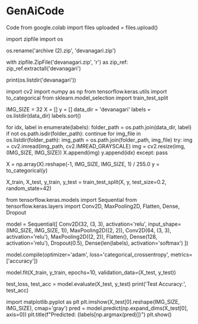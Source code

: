 # GenAiCode
Code
from google.colab import files
uploaded = files.upload()

import zipfile
import os

os.rename('archive (2).zip', 'devanagari.zip')

with zipfile.ZipFile('devanagari.zip', 'r') as zip_ref:
    zip_ref.extractall('devanagari')

print(os.listdir('devanagari'))

import cv2
import numpy as np
from tensorflow.keras.utils import to_categorical
from sklearn.model_selection import train_test_split

IMG_SIZE = 32
X = []
y = []
data_dir = 'devanagari'
labels = os.listdir(data_dir)
labels.sort()

for idx, label in enumerate(labels):
    folder_path = os.path.join(data_dir, label)
    if not os.path.isdir(folder_path): continue
    for img_file in os.listdir(folder_path):
        img_path = os.path.join(folder_path, img_file)
        try:
            img = cv2.imread(img_path, cv2.IMREAD_GRAYSCALE)
            img = cv2.resize(img, (IMG_SIZE, IMG_SIZE))
            X.append(img)
            y.append(idx)
        except:
            pass

X = np.array(X).reshape(-1, IMG_SIZE, IMG_SIZE, 1) / 255.0
y = to_categorical(y)

X_train, X_test, y_train, y_test = train_test_split(X, y, test_size=0.2, random_state=42)

from tensorflow.keras.models import Sequential
from tensorflow.keras.layers import Conv2D, MaxPooling2D, Flatten, Dense, Dropout

model = Sequential([
    Conv2D(32, (3, 3), activation='relu', input_shape=(IMG_SIZE, IMG_SIZE, 1)),
    MaxPooling2D((2, 2)),
    Conv2D(64, (3, 3), activation='relu'),
    MaxPooling2D((2, 2)),
    Flatten(),
    Dense(128, activation='relu'),
    Dropout(0.5),
    Dense(len(labels), activation='softmax')
])

model.compile(optimizer='adam', loss='categorical_crossentropy', metrics=['accuracy'])

model.fit(X_train, y_train, epochs=10, validation_data=(X_test, y_test))

test_loss, test_acc = model.evaluate(X_test, y_test)
print('Test Accuracy:', test_acc)

import matplotlib.pyplot as plt
plt.imshow(X_test[0].reshape(IMG_SIZE, IMG_SIZE), cmap='gray')
pred = model.predict(np.expand_dims(X_test[0], axis=0))
plt.title(f"Predicted: {labels[np.argmax(pred)]}")
plt.show()
